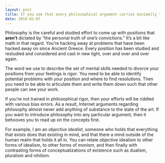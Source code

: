 ```yaml
---
layout: post
title: If you see that every philosophical argument carries minimally the personal truth of one’s convictions, than doesn&#39;t the question become to what extent one is merely using philosophy as polemic of one’s cognitive bias seeking confirmation bias?
date: 2018-02-07
---
```


<p>Philosophy is the careful and studied effort to come up with positions that <b>aren’t</b> dictated by “the personal truth of one’s convictions.” It’s a bit like math in that regard. You’re hacking away at problems that have been hacked away on since Ancient Greece. Every position has been studied and restudied and considered and cast in new light, over and over and over again.</p><p>The word we use to describe the set of mental skills needed to divorce your positions from your feelings is <i>rigor</i>. You need to be able to identify potential problems with your position and where to find resolutions. Then you need to be able to articulate them and write them down such that other people can see your work.</p><p>If you’re not trained in philosophical rigor, then your efforts will be riddled with various bias errors. As a result, Internet arguments regarding philosophy almost never add anything of substance to the state of the art. If you want to introduce philosophy into any particular argument, then it behooves you to read up on the concepts first.</p><p>For example, I am an <i>objective idealist</i>, someone who holds that everything that exists does that existing in mind, and that there a mind outside of the human realm that holds it all in. You can relate objective idealism to other forms of idealism, to other forms of monism, and then finally with contrasting forms of conceptualizations of existence such as dualism, pluralism and nihilism.</p>
